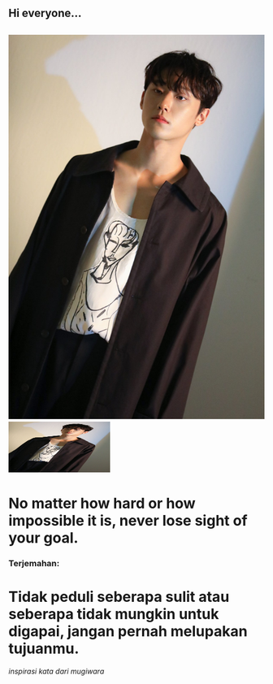 <h2> Hi everyone...<h2>

![pacar saya](/dohyun3.jpg "Pacar saya")
  <img src="dohyun3.jpg" width="200" height="100">


  <h1>No matter how hard or how impossible it is, never lose sight of your goal.</h1>
  <h3>Terjemahan:</h3>
  <h1>Tidak peduli seberapa sulit atau seberapa tidak mungkin untuk digapai, jangan pernah melupakan tujuanmu.</h1>
  
 <i>inspirasi kata dari mugiwara</i>

<!--
**NadilaZoroLuffy/NadilaZoroLuffy** is a ✨ _special_ ✨ repository because its `README.md` (this file) appears on your GitHub profile.

Here are some ideas to get you started:

- 🔭 I’m currently working on ...
- 🌱 I’m currently learning ...
- 👯 I’m looking to collaborate on ...
- 🤔 I’m looking for help with ...
- 💬 Ask me about ...
- 📫 How to reach me: ...
- 😄 Pronouns: ...
- ⚡ Fun fact: ...
-->
